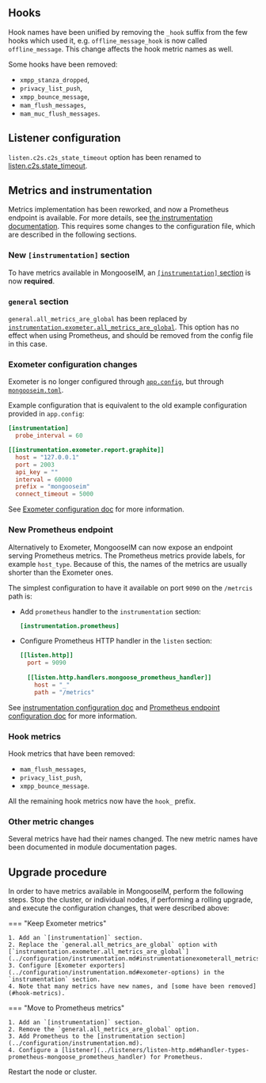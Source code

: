 ## Hooks

Hook names have been unified by removing the `_hook` suffix from the few hooks which used it,
e.g. `offline_message_hook` is now called `offline_message`. This change affects the hook metric names as well.

Some hooks have been removed:

 - `xmpp_stanza_dropped`,
 - `privacy_list_push`,
 - `xmpp_bounce_message`,
 - `mam_flush_messages`,
 - `mam_muc_flush_messages`.

## Listener configuration

`listen.c2s.c2s_state_timeout` option has been renamed to [listen.c2s.state_timeout](../listeners/listen-c2s.md#listenc2sstate_timeout).

## Metrics and instrumentation

Metrics implementation has been reworked, and now a Prometheus endpoint is available.
For more details, see [the instrumentation documentation](../configuration/instrumentation.md).
This requires some changes to the configuration file, which are described in the following sections.

### New `[instrumentation]` section

To have metrics available in MongooseIM, an [`[instrumentation]` section](../configuration/instrumentation.md)  is now **required**.

### `general` section

`general.all_metrics_are_global` has been replaced by [`instrumentation.exometer.all_metrics_are_global`](../configuration/instrumentation.md#instrumentationexometerall_metrics_are_global).
This option has no effect when using Prometheus, and should be removed from the config file in this case.

### Exometer configuration changes

Exometer is no longer configured through [`app.config`](../configuration/configuration-files.md#appconfig), but through [`mongooseim.toml`](../configuration/configuration-files.md#mongooseimtoml).

Example configuration that is equivalent to the old example configuration provided in `app.config`:
```toml
[instrumentation]
  probe_interval = 60

[[instrumentation.exometer.report.graphite]]
  host = "127.0.0.1"
  port = 2003
  api_key = ""
  interval = 60000
  prefix = "mongooseim"
  connect_timeout = 5000
```

See [Exometer configuration doc](../configuration/instrumentation.md#exometer-options) for more information.

### New Prometheus endpoint

Alternatively to Exometer, MongooseIM can now expose an endpoint serving Prometheus metrics.
The Prometheus metrics provide labels, for example `host_type`.
Because of this, the names of the metrics are usually shorter than the Exometer ones.

The simplest configuration to have it available on port `9090` on the `/metrcis` path is:

 - Add `prometheus` handler to the `instrumentation` section:
    ```toml
    [instrumentation.prometheus]
    ```
 - Configure Prometheus HTTP handler in the `listen` section:
    ```toml
    [[listen.http]]
      port = 9090
      
      [[listen.http.handlers.mongoose_prometheus_handler]]
        host = "_"
        path = "/metrics"
    ```

See [instrumentation configuration doc](../configuration/instrumentation.md) and [Prometheus endpoint configuration doc](../listeners/listen-http.md#handler-types-prometheus-mongoose_prometheus_handler) for more information.

### Hook metrics

Hook metrics that have been removed:

 - `mam_flush_messages`,
 - `privacy_list_push`,
 - `xmpp_bounce_message`.

All the remaining hook metrics now have the `hook_` prefix.

### Other metric changes

Several metrics have had their names changed. The new metric names have been documented in module documentation pages.

## Upgrade procedure

In order to have metrics available in MongooseIM, perform the following steps.
Stop the cluster, or individual nodes, if performing a rolling upgrade, and execute the configuration changes, that were described above:

=== "Keep Exometer metrics"

    1. Add an `[instrumentation]` section.
    2. Replace the `general.all_metrics_are_global` option with [`instrumentation.exometer.all_metrics_are_global`](../configuration/instrumentation.md#instrumentationexometerall_metrics_are_global).
    3. Configure [Exometer exporters](../configuration/instrumentation.md#exometer-options) in the `instrumentation` section.
    4. Note that many metrics have new names, and [some have been removed](#hook-metrics).

=== "Move to Prometheus metrics"

    1. Add an `[instrumentation]` section.
    2. Remove the `general.all_metrics_are_global` option.
    3. Add Prometheus to the [instrumentation section](../configuration/instrumentation.md).
    4. Configure a [listener](../listeners/listen-http.md#handler-types-prometheus-mongoose_prometheus_handler) for Prometheus.

Restart the node or cluster.